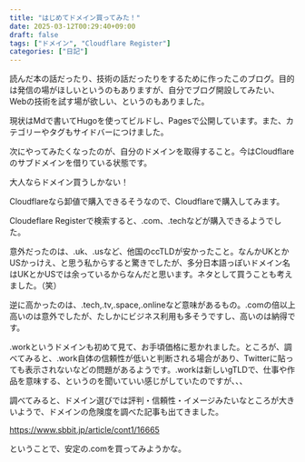 ```yaml
---
title: "はじめてドメイン買ってみた！"
date: 2025-03-12T00:29:40+09:00
draft: false
tags: ["ドメイン", "Cloudflare Register"]
categories: ["日記"]
---
```


読んだ本の話だったり、技術の話だったりをするために作ったこのブログ。目的は発信の場がほしいというのもありますが、自分でブログ開設してみたい、Webの技術を試す場が欲しい、というのもありました。

現状はMdで書いてHugoを使ってビルドし、Pagesで公開しています。また、カテゴリーやタグもサイドバーにつけました。

次にやってみたくなったのが、自分のドメインを取得すること。今はCloudflareのサブドメインを借りている状態です。

大人ならドメイン買うしかない！

<!--more-->

Cloudflareなら卸値で購入できるそうなので、Cloudflareで購入してみます。

Cloudeflare Registerで検索すると、.com、.techなどが購入できるようでした。

意外だったのは、.uk、.usなど、他国のccTLDが安かったこと。なんかUKとかUSかっけえ、と思う私からすると驚きでしたが、多分日本語っぽいドメイン名はUKとかUSでは余っているからなんだと思います。ネタとして買うことも考えました。（笑）

逆に高かったのは、.tech,.tv,.space,.onlineなど意味があるもの。.comの倍以上高いのは意外でしたが、たしかにビジネス利用も多そうですし、高いのは納得です。

.workというドメインも初めて見て、お手頃価格に惹かれました。ところが、調べてみると、.work自体の信頼性が低いと判断される場合があり、Twitterに貼っても表示されないなどの問題があるようです。.workは新しいgTLDで、仕事や作品を意味する、というのを聞いていい感じがしていたのですが、、、

調べてみると、ドメイン選びでは評判・信頼性・イメージみたいなところが大きいようで、ドメインの危険度を調べた記事も出てきました。

https://www.sbbit.jp/article/cont1/16665

ということで、安定の.comを買ってみようかな。